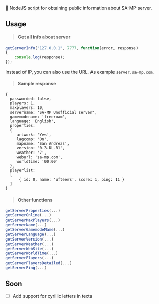 💾 NodeJS script for obtaining public information about SA-MP server.

## Usage
>#### Get all info about server
```javascript
getServerInfo("127.0.0.1", 7777, function(error, response)
{
    console.log(response);
});
```
Instead of IP, you can also use the URL. As example `server.sa-mp.com`.
>#### Sample response
```
{
  passworded: false,
  players: 1,
  maxplayers: 10,
  servername: 'SA-MP Unofficial server',
  gamemodename: 'freeroam',
  language: 'English',
  properties:
  { 
     artwork: 'Yes',
     lagcomp: 'On',
     mapname: 'San Andreas',
     version: '0.3.DL-R1',
     weather: '7',
     weburl: 'sa-mp.com',
     worldtime: '00:00' 
  },
  playerlist:
  [
      { id: 0, name: 'ufteers', score: 1, ping: 11 }
  ]
}
```
>#### Other functions
```javascript
getServerProperties(...)
getServerOnline(...)
getServerMaxPlayers(...)
getServerName(...)
getServerGamemodeName(...)
getServerLanguage(...)
getServerVersion(...)
getServerWeather(...)
getServerWebSite(...)
getServerWorldTime(...)
getServerPlayers(...)
getServerPlayersDetailed(...)
getServerPing(...)
```

## Soon
- [ ] Add support for cyrillic letters in texts

